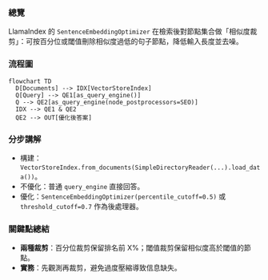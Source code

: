 ### 總覽
LlamaIndex 的 `SentenceEmbeddingOptimizer` 在檢索後對節點集合做「相似度裁剪」：可按百分位或閾值刪除相似度過低的句子節點，降低輸入長度並去噪。

### 流程圖
```mermaid
flowchart TD
  D[Documents] --> IDX[VectorStoreIndex]
  Q[Query] --> QE1[as_query_engine()]
  Q --> QE2[as_query_engine(node_postprocessors=SEO)]
  IDX --> QE1 & QE2
  QE2 --> OUT[優化後答案]
```

### 分步講解
- 構建：`VectorStoreIndex.from_documents(SimpleDirectoryReader(...).load_data())`。
- 不優化：普通 `query_engine` 直接回答。
- 優化：`SentenceEmbeddingOptimizer(percentile_cutoff=0.5)` 或 `threshold_cutoff=0.7` 作為後處理器。

### 關鍵點總結
- **兩種裁剪**：百分位裁剪保留排名前 X%；閾值裁剪保留相似度高於閾值的節點。
- **實務**：先觀測再裁剪，避免過度壓縮導致信息缺失。


